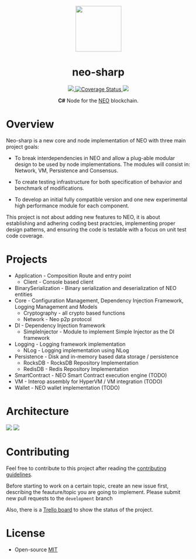 <p align="center">
<img
    src="http://res.cloudinary.com/vidsy/image/upload/v1503160820/CoZ_Icon_DARKBLUE_200x178px_oq0gxm.png"
    width="125px"
  >
</p>

<h1 align="center">neo-sharp</h1>

<p align="center">      
  <a href="https://travis-ci.org/CityOfZion/neo-sharp">
    <img src="https://travis-ci.org/CityOfZion/neo-sharp.svg?branch=master">
  </a>
  <a href='https://coveralls.io/github/CityOfZion/neo-sharp?branch=master'>
    <img src='https://coveralls.io/repos/github/CityOfZion/neo-sharp/badge.svg?branch=master' alt='Coverage Status' />
  </a>
  <a href="https://github.com/CityOfZion/neo-sharp/blob/master/LICENSE">
    <img src="https://img.shields.io/badge/license-MIT-blue.svg">
  </a>

</p>

<p align="center">
  <b>C#</b> Node for the <a href="https://neo.org">NEO</a> blockchain.
</p>

# Overview

Neo-sharp is a new core and node implementation of NEO with three main project goals:

- To break interdependencies in NEO and allow a plug-able modular design to be used by node implementations. The modules will consist in: Network, VM, Persistence and Consensus.

- To create testing infrastructure for both specification of behavior and benchmark of modifications.

- To develop an initial fully compatible version and one new experimental high performance module for each component.

This project is not about adding new features to NEO, it is about establishing and adhering coding best practcies, implementing proper design patterns, and ensuring the code is testable with a focus on unit test code coverage.

# Projects

* Application - Composition Route and entry point
	* Client - Console based client
* BinarySerialization - Binary serialization and deserialization of NEO entities
* Core - Configuration Management, Dependency Injection Framework, Logging Management and Models
	* Cryptography - all crypto based functions
	* Network - Neo p2p protocol
* DI - Dependency Injection framework
	* SimpleInjector - Module to implement Simple Injector as the DI framework
* Logging - Logging framework implementation
	* NLog - Logging implementation using NLog
* Persistence - Disk and in-memory based data storage / persistence
	* RocksDB - RocksDB Repository Implementation
	* RedisDB - Redis Repository Implementation
* SmartContract - NEO Smart Contract execution engine (TODO)
* VM - Interop assembly for HyperVM / VM integration (TODO)
* Wallet - NEO wallet implementation (TODO)

# Architecture 
<img src="https://trello-attachments.s3.amazonaws.com/5abf13a56a3d403651be77b1/5aca3d04b38bd3a13691eb14/4c583187ab49b7502c4a663cbdc61882/Client-Usage-Diagram.PNG">

<img src="https://trello-attachments.s3.amazonaws.com/5abf13a56a3d403651be77b1/5aca3cf96cd4c979a002adf7/a6e3922803a5dd7cf888fe8f43f5ffd5/Node-Usage-Diagram.PNG">

# Contributing

Feel free to contribute to this project after reading the
[contributing guidelines](https://github.com/CityOfZion/neo-sharp/blob/master/CONTRIBUTING.md).

Before starting to work on a certain topic, create an new issue first, describing the feauture/topic you are going to implement. Please submit new pull requests to the `development` branch

Also, there is a [Trello board](https://trello.com/b/WwSwxpB7/city-of-zion-neo-sharp) to show the status of the project.

# License

- Open-source [MIT](https://github.com/CityOfZion/neo-sharp/blob/master/LICENCE.md)
